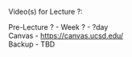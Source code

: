 Video(s) for Lecture ?:

Pre-Lecture ? - Week ? - ?day  
Canvas - https://canvas.ucsd.edu/  
Backup - TBD